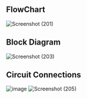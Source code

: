 ## FlowChart
![Screenshot (201)](https://user-images.githubusercontent.com/99093515/155673185-86b5b484-ecd4-4c2a-a20e-8a87da659c1e.png)

## Block Diagram
![Screenshot (203)](https://user-images.githubusercontent.com/99093515/155674854-22414bf2-e322-4a35-9971-8543407a3dd3.png)

## Circuit Connections
![image](https://user-images.githubusercontent.com/99093515/155686826-cf40e2ec-de17-4c1c-814c-bb0f541044c6.png)
![Screenshot (205)](https://user-images.githubusercontent.com/99093515/155687234-e007d3e6-2a73-495e-a8c2-e099d96192b3.png)